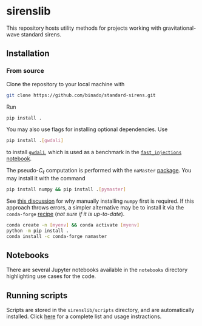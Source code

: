 # sirenslib

This repository hosts utility methods for projects working with gravitational-wave standard sirens.

## Installation

### From source

Clone the repository to your local machine with

```bash
git clone https://github.com/binado/standard-sirens.git
```

Run

```bash
pip install .
```

You may also use flags for installing optional dependencies. Use

```bash
pip install .[gwdali]
```

to install [`gwdali`](https://gwdali.readthedocs.io/en/latest/), which is used as a benchmark in the [`fast_injections` notebook](/notebooks/fast_injections.ipynb).

The pseudo-$C_{\ell}$ computation is performed with the `naMaster` [package](https://github.com/LSSTDESC/NaMaster). You may install it with the command

```bash
pip install numpy && pip install .[pymaster]
```

See [this discussion](https://github.com/LSSTDESC/NaMaster/pull/143) for why manually installing `numpy` first is required. If this approach throws errors, a simpler alternative may be to install it via the `conda-forge` [recipe](https://anaconda.org/conda-forge/namaster) (_not sure if it is up-to-date_).

```bash
conda create -n [myenv] && conda activate [myenv]
python -m pip install .
conda install -c conda-forge namaster
```

## Notebooks

There are several Jupyter notebooks available in the `notebooks` directory highlighting use cases for the code.

## Running scripts

Scripts are stored in the `sirenslib/scripts` directory, and are automatically installed. Click [here](sirenslib/scripts/README.md) for a complete list and usage instractions.
